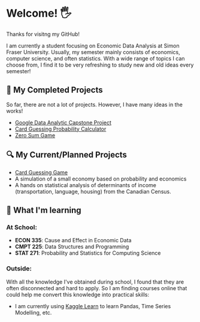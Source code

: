 # Welcome! 🖐️ 
Thanks for visitng my GitHub!

I am currently a student focusing on Economic Data Analysis at Simon Fraser University. Usually, my semester mainly consists of economics, computer science, and often statistics. With a wide range of topics I can choose from, I find it to be very refreshing to study new and old ideas every semester!

## 📌 My Completed Projects
So far, there are not a lot of projects. However, I have many ideas in the works!

-  [Google Data Analytic Capstone Project](https://github.com/haydenmai/Google-Data-Analytics-Project)
-  [Card Guessing Probability Calculator](https://github.com/haydenmai/Card-Probability-Calculator)
-  [Zero Sum Game](https://github.com/haydenmai/Zero-Sum-Game)

## 🔍 My Current/Planned Projects
- [Card Guessing Game](https://github.com/haydenmai/Card-Probability-Calculator)
- A simulation of a small economy based on probability and economics
- A hands on statistical analysis of determinants of income (transportation, language, housing) from the Canadian Census.

## 📖 What I'm learning
### At School:
- **ECON 335**: Cause and Effect in Economic Data
- **CMPT 225**: Data Structures and Programming
- **STAT 271**: Probability and Statistics for Computing Science 

### Outside:

With all the knowledge I've obtained during school, I found that they are often disconnected and hard to apply. So I am finding courses online that could help me convert this knowledge into practical skills:
- I am currently using [Kaggle Learn](https://www.kaggle.com/learn) to learn Pandas, Time Series Modelling, etc.



